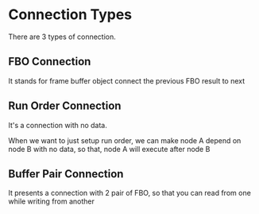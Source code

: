 # Connection Types

There are 3 types of connection.  

## FBO Connection

It stands for frame buffer object connect the previous FBO result to next

## Run Order Connection

It's a connection with no data.

When we want to just setup run order, we can make node A depend on node B with no data,
so that, node A will execute after node B

## Buffer Pair Connection

It presents a connection with 2 pair of FBO,
so that you can read from one while writing from another